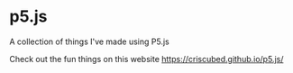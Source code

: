 # p5.js
A collection of things I've made using P5.js

Check out the fun things on this website
https://criscubed.github.io/p5.js/
